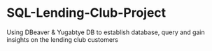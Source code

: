 # SQL-Lending-Club-Project
Using DBeaver & Yugabtye DB to establish database, query and gain insights on the lending club customers 
